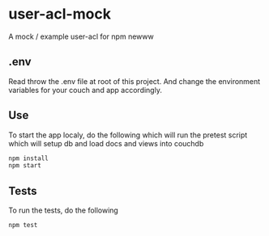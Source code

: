 # user-acl-mock
A mock / example user-acl for npm newww

## .env
Read throw the .env file at root of this project. And change the environment variables for your couch and app accordingly.

## Use

To start the app localy, do the following which will run the pretest script which will setup db and load docs and views into couchdb
```sh
npm install
npm start
```

## Tests

To run the tests, do the following
```sh
npm test
```
